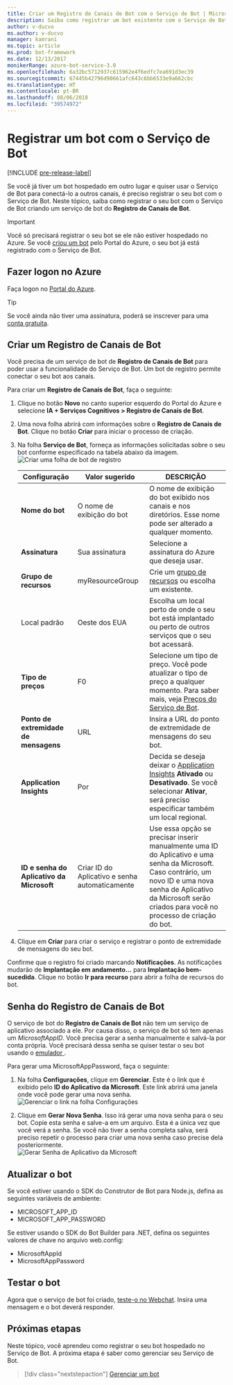 ```yaml
---
title: Criar um Registro de Canais de Bot com o Serviço de Bot | Microsoft Docs
description: Saiba como registrar um bot existente com o Serviço de Bot.
author: v-ducvo
ms.author: v-ducvo
manager: kamrani
ms.topic: article
ms.prod: bot-framework
ms.date: 12/13/2017
monikerRange: azure-bot-service-3.0
ms.openlocfilehash: 6a32bc5712937c615962e4f6edfc7ea691d3ec39
ms.sourcegitcommit: 67445b42796d90661afc643c6bb6533e9a662cbc
ms.translationtype: HT
ms.contentlocale: pt-BR
ms.lasthandoff: 08/06/2018
ms.locfileid: "39574972"
---
```

# <a name="register-a-bot-with-bot-service"></a>Registrar um bot com o Serviço de Bot

[!INCLUDE [pre-release-label](includes/pre-release-label-v3.md)]

Se você já tiver um bot hospedado em outro lugar e quiser usar o Serviço de Bot para conectá-lo a outros canais, é preciso registrar o seu bot com o Serviço de Bot. Neste tópico, saiba como registrar o seu bot com o Serviço de Bot criando um serviço de bot do **Registro de Canais de Bot**.

> [!IMPORTANT] 
> Você só precisará registrar o seu bot se ele não estiver hospedado no Azure. Se você [criou um bot](bot-service-quickstart.md) pelo Portal do Azure, o seu bot já está registrado com o Serviço de Bot.

## <a name="log-in-to-azure"></a>Fazer logon no Azure
Faça logon no [Portal do Azure](http://portal.azure.com).

> [!TIP]
> Se você ainda não tiver uma assinatura, poderá se inscrever para uma <a href="https://azure.microsoft.com/en-us/free/" target="_blank">conta gratuita</a>.

## <a name="create-a-bot-channels-registration"></a>Criar um Registro de Canais de Bot
Você precisa de um serviço de bot de **Registro de Canais de Bot** para poder usar a funcionalidade do Serviço de Bot. Um bot de registro permite conectar o seu bot aos canais.

Para criar um **Registro de Canais de Bot**, faça o seguinte:

1. Clique no botão **Novo** no canto superior esquerdo do Portal do Azure e selecione **IA + Serviços Cognitivos > Registro de Canais de Bot**. 

2. Uma nova folha abrirá com informações sobre o **Registro de Canais de Bot**. Clique no botão **Criar** para iniciar o processo de criação. 

3. Na folha **Serviço de Bot**, forneça as informações solicitadas sobre o seu bot conforme especificado na tabela abaixo da imagem.  <br/>
   ![Criar uma folha de bot de registro](~/media/azure-bot-quickstarts/registration-create-bot-service-blade.png)


   |                    Configuração                     |         Valor sugerido         |                                                                                                  DESCRIÇÃO                                                                                                  |
   |------------------------------------------------|---------------------------------|---------------------------------------------------------------------------------------------------------------------------------------------------------------------------------------------------------------|
   |           <strong>Nome do bot</strong>            |     O nome de exibição do bot     |                                                  O nome de exibição do bot exibido nos canais e nos diretórios. Esse nome pode ser alterado a qualquer momento.                                                  |
   |         <strong>Assinatura</strong>          |        Sua assinatura        |                                                                                Selecione a assinatura do Azure que deseja usar.                                                                                 |
   |        <strong>Grupo de recursos</strong>         |         myResourceGroup         |                                 Crie um [grupo de recursos](/azure/azure-resource-manager/resource-group-overview#resource-groups) ou escolha um existente.                                  |
   |                    Local padrão                    |             Oeste dos EUA             |                                                        Escolha um local perto de onde o seu bot está implantado ou perto de outros serviços que o seu bot acessará.                                                         |
   |         <strong>Tipo de preços</strong>          |               F0                |             Selecione um tipo de preço. Você pode atualizar o tipo de preço a qualquer momento. Para saber mais, veja [Preços do Serviço de Bot](https://azure.microsoft.com/en-us/pricing/details/bot-service/).              |
   |      <strong>Ponto de extremidade de mensagens</strong>       |               URL               |                                                                               Insira a URL do ponto de extremidade de mensagens do seu bot.                                                                                |
   |     <strong>Application Insights</strong>      |               Por                | Decida se deseja deixar o [Application Insights](bot-service-manage-analytics.md) <strong>Ativado</strong> ou <strong>Desativado</strong>. Se você selecionar <strong>Ativar</strong>, será preciso especificar também um local regional. |
   | <strong>ID e senha do Aplicativo da Microsoft</strong> | Criar ID do Aplicativo e senha automaticamente |              Use essa opção se precisar inserir manualmente uma ID do Aplicativo e uma senha da Microsoft. Caso contrário, um novo ID e uma nova senha de Aplicativo da Microsoft serão criados para você no processo de criação do bot.               |


4. Clique em **Criar** para criar o serviço e registrar o ponto de extremidade de mensagens do seu bot.

Confirme que o registro foi criado marcando **Notificações**. As notificações mudarão de **Implantação em andamento...** para **Implantação bem-sucedida**. Clique no botão **Ir para recurso** para abrir a folha de recursos do bot. 

## <a name="bot-channels-registration-password"></a>Senha do Registro de Canais de Bot

O serviço de bot do **Registro de Canais de Bot** não tem um serviço de aplicativo associado a ele. Por causa disso, o serviço de bot só tem apenas um *MicrosoftAppID*. Você precisa gerar a senha manualmente e salvá-la por conta própria. Você precisará dessa senha se quiser testar o seu bot usando o [emulador ](bot-service-debug-emulator.md).

Para gerar uma MicrosoftAppPassword, faça o seguinte:

1. Na folha **Configurações**, clique em **Gerenciar**. Este é o link que é exibido pelo **ID do Aplicativo da Microsoft**. Este link abrirá uma janela onde você pode gerar uma nova senha. <br/>
  ![Gerenciar o link na folha Configurações](~/media/azure-bot-quickstarts/registration-settings-manage-link.png)

2. Clique em **Gerar Nova Senha**. Isso irá gerar uma nova senha para o seu bot. Copie esta senha e salve-a em um arquivo. Esta é a única vez que você verá a senha. Se você não tiver a senha completa salva, será preciso repetir o processo para criar uma nova senha caso precise dela posteriormente. <br/>
  ![Gerar Senha de Aplicativo da Microsoft](~/media/azure-bot-quickstarts/registration-generate-app-password.png)

## <a name="update-the-bot"></a>Atualizar o bot

Se você estiver usando o SDK do Construtor de Bot para Node.js, defina as seguintes variáveis de ambiente:

* MICROSOFT_APP_ID
* MICROSOFT_APP_PASSWORD

Se estiver usando o SDK do Bot Builder para .NET, defina os seguintes valores de chave no arquivo web.config:

* MicrosoftAppId
* MicrosoftAppPassword

## <a name="test-the-bot"></a>Testar o bot

Agora que o serviço de bot foi criado, [teste-o no Webchat](bot-service-manage-test-webchat.md). Insira uma mensagem e o bot deverá responder.

## <a name="next-steps"></a>Próximas etapas

Neste tópico, você aprendeu como registrar o seu bot hospedado no Serviço de Bot. A próxima etapa é saber como gerenciar seu Serviço de Bot.

> [!div class="nextstepaction"]
> [Gerenciar um bot](bot-service-manage-overview.md)

